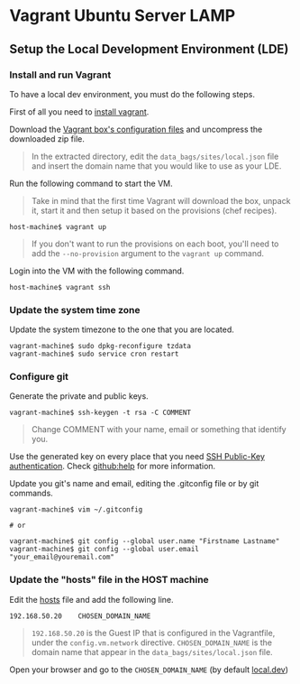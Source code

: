 Vagrant Ubuntu Server LAMP
==========================


Setup the Local Development Environment (LDE)
---------------------------------------------


### Install and run Vagrant

To have a local dev environment, you must do the following steps.

First of all you need to [install vagrant](http://vagrantup.com/v1/docs/getting-started/index.html).

Download the [Vagrant box's configuration files](https://github.com/tandiljuan/vagrant-lamp/archive/master.zip)
and uncompress the downloaded zip file.

> In the extracted directory, edit the `data_bags/sites/local.json` file and
> insert the domain name that you would like to use as your LDE.

Run the following command to start the VM.

> Take in mind that the first time Vagrant will download the box, unpack it,
> start it and then setup it based on the provisions (chef recipes).

    host-machine$ vagrant up

> If you don't want to run the provisions on each boot, you'll need to add the
> `--no-provision` argument to the `vagrant up` command.

Login into the VM with the following command.

    host-machine$ vagrant ssh

### Update the system time zone

Update the system timezone to the one that you are located.

    vagrant-machine$ sudo dpkg-reconfigure tzdata
    vagrant-machine$ sudo service cron restart

### Configure git

Generate the private and public keys.

    vagrant-machine$ ssh-keygen -t rsa -C COMMENT

> Change COMMENT with your name, email or something that identify you.

Use the generated key on every place that you need [SSH Public-Key authentication](https://hkn.eecs.berkeley.edu/~dhsu/ssh_public_key_howto.html).
Check [github:help](https://help.github.com/articles/generating-ssh-keys) for
more information.

Update you git's name and email, editing the .gitconfig file or by git commands.

    vagrant-machine$ vim ~/.gitconfig

    # or

    vagrant-machine$ git config --global user.name "Firstname Lastname"
    vagrant-machine$ git config --global user.email "your_email@youremail.com"

### Update the "hosts" file in the HOST machine

Edit the [hosts](http://en.wikipedia.org/wiki/Hosts_%28file%29%23Location_in_the_file_system)
file and add the following line.

    192.168.50.20    CHOSEN_DOMAIN_NAME

> `192.168.50.20` is the Guest IP that is configured in the Vagrantfile, under
> the `config.vm.network` directive.
> `CHOSEN_DOMAIN_NAME` is the domain name that appear in the `data_bags/sites/local.json`
> file.

Open your browser and go to the `CHOSEN_DOMAIN_NAME` (by default [local.dev](http://local.dev))
